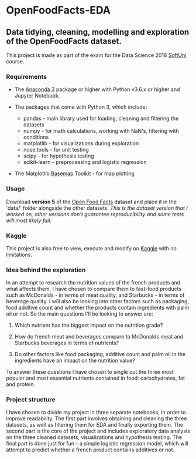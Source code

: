 # OpenFoodFacts-EDA
## Data tidying, cleaning, modelling and exploration of the OpenFoodFacts dataset.

This project is made as part of the exam for the Data Science 2018 [SoftUni](https://softuni.bg) course.

### Requirements
- The [Anaconda 3](https://anaconda.com) package or higher with Python v3.6.x or higher and Jupyter Notebook.

- The packages that come with Python 3, which include:

  - pandas - main library used for loading, cleaning and filtering the datasets
  - numpy - for math calculations, working with NaN's, filtering with conditions
  - matplotlib - for visualizations during exploration
  - nose.tools - for unit testing
  - scipy - for hypothesis testing
  - scikit-learn - preprocessing and logistic regression
  
- The Matplotlib [Basemap](https://matplotlib.org/basemap/) Toolkit - for map plotting

### Usage 
Download **version 5** of the [Open Food Facts](https://www.kaggle.com/openfoodfacts/world-food-facts/version/5) dataset and place it in the 'data/' folder alongside the other datasets. *This is the dataset version that I worked on, other versions don't guarantee reproducibility and some tests will most likely fail*.

### Kaggle
This project is also free to view, execute and modify on [Kaggle](https://www.kaggle.com/jadeblue/kernels) with no limitations.

### Idea behind the exploration
In an attempt to research the nutrition values of the french products and what affects them, I have chosen to compare them to fast-food products such as McDonalds - in terms of meat quality, and Starbucks - in terms of beverage quality. I will also be looking into other factors such as packaging, food additive count and whether the products contain ingredients with palm oil or not. So the main questions I'll be looking to answer are:

   1. Which nutrient has the biggest impact on the nutrition grade?

   2. How do french meat and beverages compare to McDonalds meat and Starbucks beverages in terms of nutrients?

   3. Do other factors like food packaging, additive count and palm oil in the ingredients have an impact on the nutrition value?

To answer these questions I have chosen to single out the three most popular and most essential nutrients contained in food: carbohydrates, fat and protein.

### Project structure
I have chosen to divide my project in three separate notebooks, in order to improve readability. The first part involves obtaining and cleaning the three datasets, as well as filtering them for EDA and finally exporting them. The second part is the core of the project and includes exploratory data analysis on the three cleaned datasets, visualizations and hypothesis testing. The final part is done just for fun - a simple logistic regression model, which will attempt to predict whether a french product contains additives or not.
